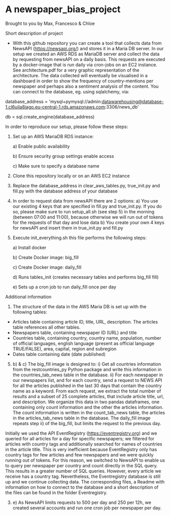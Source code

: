 # A newspaper_bias_project

Brought to you by Max, Francesco & Chloe


Short description of project

 - With this github repository you can create a tool that collects data from NewsAPI (https://newsapi.org/) and stores it in a Maria DB server. In our setup we created an AWS RDS as MariaDB server and collect the data by requesting from newsAPI on a daily basis. This requests are executed by a docker-image that is run daily via cron-jobs on an EC2 instance. See architecture.pdf for a very graphic representation of the architecture.
 The data collected will eventually be visualised in a dashboard in order to show the frequency of country-mentions per newspaper and perhaps also a sentiment analysis of the content. You can connect to the database, eg. using sqlalchemy, via: 
 
 database_address = 'mysql+pymysql://admin:datawarehousing@database-1.cl6uila8iago.eu-central-1.rds.amazonaws.com:3306/news_db'
 
 db = sql.create_engine(database_address)




In order to reproduce our setup, please follow these steps:

1) Set up an AWS MariaDB RDS instance:
     
     a) Enable public availability
     
     b) Ensure security group settings enable access
     
     c) Make sure to specify a database name

2) Clone this repository locally or on an AWS EC2 instance

3) Replace the database_address in clear_aws_tables.py, true_init.py and fill.py with the database address of your database

4) In order to request data from newsAPI there are 2 options:
     a) You use our existing 4 keys that are specified in fill.py and true_init.py. If you do so, please make sure to run 
     setup_all.sh (see step 5) in the morning (between 07:00 and 11:00), because otherwise we will run out of tokens for the requests of that day and lose data
     b) You create your own 4 keys for newsAPI and insert them in true_init.py and fill.py 

5) Execute init_everything.sh
    this file performs the following steps:
   
   a) Install docker
   
   b) Create Docker image: big_fill
     
   c) Create Docker image: daily_fill
   
   d) Runs tables_init (creates necessary tables and performs big_fill fill)
  
   e) Sets up a cron job to run daily_fill once per day


Additional information

1) The structure of the data in the AWS Maria DB is set up with the following tables:
  - Articles table containing article ID, title, URL, description. The articles table references all other tables. 
  - Newspapers table, containing newspaper ID (URL) and title 
  - Countries table, containing country, country name, population, number of official languages, english language (present as official language TRUE/FALSE), area, capital, region and subregion
  - Dates table containing date (date published)

5) b) & c) The big_fill image is designed to:
           i) Get all countries information from the restcountries_py Python package and write this information in the 
           countries_tab_news table in the database.
           ii) For each newspaper in our newspapers list, and for each country, send a request to NEWS API for all the articles 
           published in the last 30 days that contain the country name as a keyword. From each request, we extract the total 
           number of results and a subset of 25 complete articles, that include article title, url, and description. We organize 
           this data in two pandas dataframes, one containing only count information and the other the articles information.
           The count information is written in the count_tab_news table, the articles in the articles_tab_news table in the 
           database.
The daily_fill image repeats step ii) of the big_fill, but limits the request to the previous day.

Initially we used the API EventRegistry (https://eventregistry.org) and we queried for all articles for a day for specific newspapers; we filtered for articles with country tags and additionally searched for names of countries in the article title. This is very inefficient because EventRegistry only has country tags for few articles and few newspapers and we were quickly running out of tokens. For this reason, we switched to NewsAPI to enable us to query per newspaper per country and count directly in the SQL query. This results in a greater number of SQL queries. However, every article we receive has a country tag. Nevertheless, the Eventregistry database is still up and we continue collecting data. The corresponding files, a Readme with information on how to connect to the database and a short description of the files can be found in the folder Eventregistry.

3)  e)  As NewsAPI limits requests to 500 per day and 250 per 12h, we created several accounts and run one cron job per newspaper per day.
